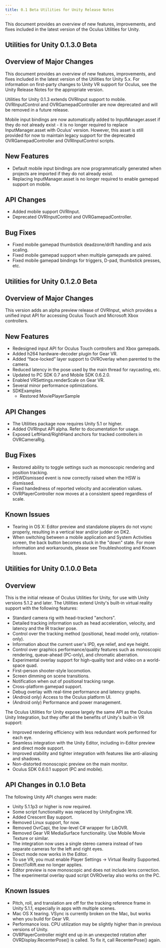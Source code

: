 ```yaml
---
title: 0.1 Beta Utilities for Unity Release Notes
---
```


This document provides an overview of new features, improvements, and fixes included in the latest version of the Oculus Utilities for Unity.

## Utilities for Unity 0.1.3.0 Beta

## Overview of Major Changes

This document provides an overview of new features, improvements, and fixes included in the latest version of the Utilities for Unity 5.x. For information on first-party changes to Unity VR support for Oculus, see the Unity Release Notes for the appropriate version.

Utilities for Unity 0.1.3 extends OVRInput support to mobile. OVRInputControl and OVRGamepadController are now deprecated and will be removed in a future release.

Mobile input bindings are now automatically added to InputManager.asset if they do not already exist - it is no longer required to replace InputManager.asset with Oculus’ version. However, this asset is still provided for now to maintain legacy support for the deprecated OVRGamepadController and OVRInputControl scripts.

## New Features

* Default mobile input bindings are now programmatically generated when projects are imported if they do not already exist.
* Replacing InputManager.asset is no longer required to enable gamepad support on mobile. 


## API Changes

* Added mobile support OVRInput.
* Deprecated OVRInputControl and OVRGamepadController.


## Bug Fixes

* Fixed mobile gamepad thumbstick deadzone/drift handling and axis scaling.
* Fixed mobile gamepad support when multiple gamepads are paired.
* Fixed mobile gamepad bindings for triggers, D-pad, thumbstick presses, etc.


## Utilities for Unity 0.1.2.0 Beta

## Overview of Major Changes

This version adds an alpha preview release of OVRInput, which provides a unified input API for accessing Oculus Touch and Microsoft Xbox controllers.

## New Features

* Redesigned input API for Oculus Touch controllers and Xbox gamepads.
* Added h264 hardware-decoder plugin for Gear VR.
* Added “face-locked” layer support to OVROverlay when parented to the camera.
* Reduced latency in the pose used by the main thread for raycasting, etc.
* Updated to PC SDK 0.7 and Mobile SDK 0.6.2.0.
* Enabled VRSettings.renderScale on Gear VR.
* Several minor performance optimizations.
* SDKExamples
	+ Restored MoviePlayerSample
	


## API Changes

* The Utilities package now requires Unity 5.1 or higher.
* Added OVRInput API alpha. Refer to documentation for usage.
* Exposed LeftHand/RightHand anchors for tracked controllers in OVRCameraRig.


## Bug Fixes

* Restored ability to toggle settings such as monoscopic rendering and position tracking.
* HSWDismissed event is now correctly raised when the HSW is dismissed.
* Fixed handedness of reported velocity and acceleration values.
* OVRPlayerController now moves at a consistent speed regardless of scale.


## Known Issues

* Tearing in OS X: Editor preview and standalone players do not vsync properly, resulting in a vertical tear and/or judder on DK2.
* When switching between a mobile application and System Activities screen, the back button becomes stuck in the "down" state. For more information and workarounds, please see Troubleshooting and Known Issues.


## Utilities for Unity 0.1.0.0 Beta

## Overview

This is the initial release of Oculus Utilities for Unity, for use with Unity versions 5.1.2 and later. The Utilities extend Unity's built-in virtual reality support with the following features:

* Standard camera rig with head-tracked "anchors".
* Detailed tracking information such as head acceleration, velocity, and latency and the IR tracker pose.
* Control over the tracking method (positional, head model only, rotation-only).
* Information about the current user's IPD, eye relief, and eye height.
* Control over graphics performance/quality features such as monoscopic rendering, queue-ahead (PC-only), and chromatic aberration.
* Experimental overlay support for high-quality text and video on a world-space quad.
* First-person shooter-style locomotion.
* Screen dimming on scene transitions.
* Notification when out of positional tracking range.
* Cross-platform gamepad support.
* Debug overlay with real-time performance and latency graphs.
* (Android only) Access to the Oculus platform UI.
* (Android only) Performance and power management.


The Oculus Utilities for Unity expose largely the same API as the Oculus Unity Integration, but they offer all the benefits of Unity's built-in VR support:

* Improved rendering efficiency with less redundant work performed for each eye.
* Seamless integration with the Unity Editor, including in-Editor preview and direct mode support.
* Improved stability and tighter integration with features like anti-aliasing and shadows.
* Non-distorted monoscopic preview on the main monitor.
* Oculus SDK 0.6.0.1 support (PC and mobile).


## API Changes in 0.1.0 Beta

The following Unity API changes were made:

* Unity 5.1.1p3 or higher is now required.
* Some script functionality was replaced by UnityEngine.VR.
* Added Crescent Bay support.
* Removed Linux support, for now.
* Removed OvrCapi, the low-level C# wrapper for LibOVR.
* Removed Gear VR MediaSurface functionality. Use Mobile Movie Texture or similar.
* The integration now uses a single stereo camera instead of two separate cameras for the left and right eyes.
* Direct mode now works in the Editor.
* To use VR, you must enable Player Settings -&gt; Virtual Reality Supported.
* DirectToRift.exe no longer applies.
* Editor preview is now monoscopic and does not include lens correction.
* The experimental overlay quad script OVROverlay also works on the PC.


## Known Issues

* Pitch, roll, and translation are off for the tracking reference frame in Unity 5.1.1, especially in apps with multiple scenes.
* Mac OS X tearing. VSync is currently broken on the Mac, but works when you build for Gear VR.
* Performance loss. CPU utilization may be slightly higher than in previous versions of Unity.
* OVRPlayerController might end up in an unexpected rotation after OVRDisplay.RecenterPose() is called. To fix it, call RecenterPose() again.

